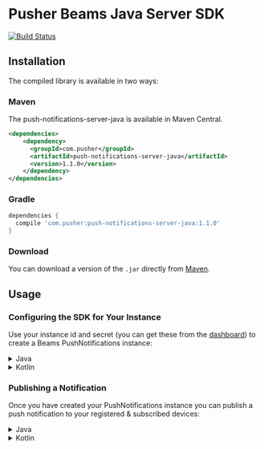 # Pusher Beams Java Server SDK

[![Build Status](https://travis-ci.org/pusher/push-notifications-server-java.svg?branch=master)](https://travis-ci.org/pusher/push-notifications-server-java)

## Installation

The compiled library is available in two ways:

### Maven

The push-notifications-server-java is available in Maven Central.

```xml
<dependencies>
    <dependency>
      <groupId>com.pusher</groupId>
      <artifactId>push-notifications-server-java</artifactId>
      <version>1.1.0</version>
    </dependency>
</dependencies>
```

### Gradle

```groovy
dependencies {
  compile 'com.pusher:push-notifications-server-java:1.1.0'
}
```

### Download

You can download a version of the `.jar` directly from [Maven](http://repo1.maven.org/maven2/com/pusher/push-notifications-server-java/).

## Usage
### Configuring the SDK for Your Instance

Use your instance id and secret (you can get these from the [dashboard](https://dash.pusher.com/beams)) to create a Beams PushNotifications instance:
<details><summary>Java</summary>
<p>

```java
String instanceId = "8f9a6e22-2483-49aa-8552-125f1a4c5781";
String secretKey = "C54D42FB7CD2D408DDB22D7A0166F1D";

PushNotifications pushNotifications = new PushNotifications(instanceId, secretKey);
```

</p>
</details>

<details><summary>Kotlin</summary>
<p>

```kotlin
val instanceId = "8f9a6e22-2483-49aa-8552-125f1a4c5781"
val secretKey = "C54D42FB7CD2D408DDB22D7A0166F1D"

val pn = PushNotifications(instanceId, secretKey)
```

</p>
</details>

### Publishing a Notification
Once you have created your PushNotifications instance you can publish a push notification to your registered & subscribed devices:
<details><summary>Java</summary>
<p>

```java
List<String> interests = Arrays.asList("donuts", "pizza");

Map<String, Map> publishRequest = new HashMap();

Map<String, String> alert = new HashMap();
alert.put("alert", "hi");
Map<String, Map> aps = new HashMap();
aps.put("aps", alert);
publishRequest.put("apns", aps);

Map<String, String> fcmNotification = new HashMap();
fcmNotification.put("title", "hello");
fcmNotification.put("body", "Hello world");
Map<String, Map> fcm = new HashMap();
fcm.put("notification", fcmNotification);
publishRequest.put("fcm", fcm);

pushNotifications.publishToInterests(interests, publishRequest);
```

</p>
</details>

<details><summary>Kotlin</summary>
<p>

```kotlin
val interests = listOf("donuts", "pizza")
val publishRequest = hashMapOf(
  "apns" to hashMapOf("aps" to hashMapOf("alert" to "hi")),
  "fcm" to hashMapOf("notification" to hashMapOf("title" to "hello", "body" to "Hello world"))
)

pn.publishToInterests(interests, publishRequest)
```

</p>
</details>

